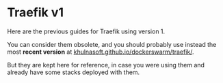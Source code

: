 # Traefik v1

Here are the previous guides for Traefik using version 1.

You can consider them obsolete, and you should probably use instead the most **recent version** at <a href="https://khulnasoft.github.io/dockerswarm/traefik/" class="external-link" target="_blank">khulnasoft.github.io/dockerswarm/traefik/</a>.

But they are kept here for reference, in case you were using them and already have some stacks deployed with them.
